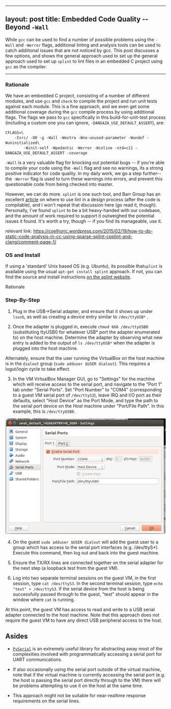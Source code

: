 <In progress>

---
layout: post
title: Embedded Code Quality -- Beyond `-Wall`
---

While `gcc` can be used to find a number of possible problems using the `-Wall`
and `-Werror` flags, additional linting and analysis tools can be used to
catch addiitonal issues that are not noticed by gcc.  This post discusses
a few options, and shows the general approach used to set up 
the general approach used to set up `splint` to lint files in an embedded C
project using `gcc` as the compiler.

-----

### Rationale

We have an embedded C project, consisting of a number of different modules, and
use `gcc` and `check` to compile the project and run unit tests against each
module.  This is a fine approach, and we even get some additional coverage
during the `gcc` compile process by using additional flags.  The flags we
pass to `gcc` specifically in this build-for-unit-test process 
(including a custom one you can ignore, `-DANGAZA_USE_DEFAULT_ASSERT`), are:

```
CFLAGS=\                                                                        
    -Isrc/ -O0 -g -Wall -Wextra -Wno-unused-parameter -Wundef -Wuninitialized\  
        -Winit-self -Wpedantic -Werror -Winline -std=c11 -DANGAZA_USE_DEFAULT_ASSERT -coverage
```

`-Wall` is a very valuable flag for knocking out potential bugs -- if you're
able to compile your code using the `-Wall` flag and see no warnings, its
a strong positive indicator for code quality.  In my daily work, we go a step
further-- the `-Werror` flag is used to turn these warnings into errors, and
prevent this questionable code from being checked into master.

However, we can do more.  `splint` is one such tool, and Barr Group has an
excellent [article](http://www.barrgroup.com/Embedded-Systems/How-To/Lint-Static-Analysis-Tool) on where to use lint in a design process (after the code is 
compilable), and I won't repeat that discussion here (go read it, though).
Personally, I've found `splint` to be a bit heavy-handed with our codebase,
and the amount of work required to support it outweighed the potential issues
it found.  It's worth a try, though -- if you find its manageable, use it.

relevant link: https://coelhorjc.wordpress.com/2015/02/19/how-to-do-static-code-analysis-in-cc-using-sparse-splint-cpplint-and-clang/comment-page-1/

### OS and Install

If using a 'standard' Unix based OS (e.g. Ubuntu), its possible that`splint`
is available using the usual `apt-get install splint` approach.  If not, you
can find the source and install instructions [on the splint website](http://www.splint.org/source.html).



Rationale

### Step-By-Step

1. Plug in the USB->Serial adapter, and ensure that it shows up under `lsusb`, as well as creating a device entry similar to `/dev/ttyUSB*` .

2.  Once the adapter is plugged in, execute `chmod 666 /dev/ttyUSB0` (substituting ttyUSB0 for whatever USB* port the adapter enumerated to) on the host machine.  Determine the adapter by observing what new entry is added to the output 
of `ls /dev/ttyUSB*` when the adapter is plugged into the host machine.

Alternately, ensure that the user running the VirtualBox on the host machine
is in the `dialout` group (`sudo adduser $USER dialout`).  This requires a
logut/login cycle to take effect.

3. In the VM VirtualBox Manager GUI, go to "Settings" for the machine which
will receive access to the serial port, and navigate to the "Port 1" tab under
"Serial Ports". Set "Port Number" to "COM4" (corresponding to a guest VM serial
port of `/dev/ttyS3`), leave IRQ and I/O port as their defaults, select
"Host Device" as the Port Mode, and type the path to the serial port device
on the *Host* machine under "Port/File Path".  In this example, this is
`/dev/ttyUSB0`.

![VirtualBox Serial Port Settings](/assets/images/Vbox_Serial_Port.png)

4. On the guest `sudo adduser $USER dialout` will add the guest user to a group
which has access to the serial port interfaces (e.g. /dev/ttyS*).  Execute this command, then log out and back into the guest machine.

5. Ensure the TX/RX lines are connected together on the serial adapter for
the next step (a loopback test from the guest VM).

6. Log into two separate terminal sessions on the guest VM, in the first
session, type `cat /dev/ttyS3`.  In the second terminal session, type
`echo "test" > /dev/ttyS3`.  If the serial device from the host is being
successfully passed through to the guest, "test" should appear in the window
where `cat` is running.

At this point, the guest VM has access to read and write to a USB serial adapter
connected to the host machine.  Note that this approach does not require the
guest VM to have any direct USB peripheral access to the host.

## Asides

* [`PySerial`](https://pypi.python.org/pypi/pyserial) is an extremely useful library for abstracting away most of the
complexities involved with programmatically accessing a serial port for UART
communications.

* If also occasionally using the serial port outside of the virtual machine,
note that if the virtual machine is currently accessing the serial port (e.g.
the host is passing the serial port directly through to the VM) there will be
problems attempting to use it on the host at the same time.

* This approach might not be suitable for near-realtime response requirements
on the serial lines.

